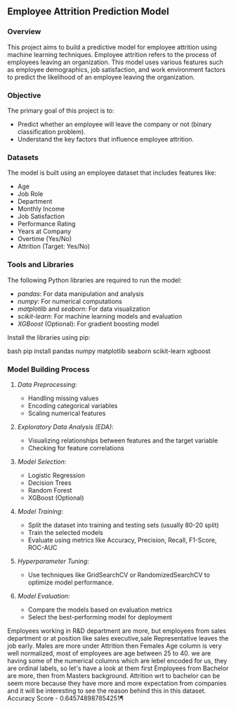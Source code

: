 ## Employee Attrition Prediction Model

### Overview

This project aims to build a predictive model for employee attrition using machine learning techniques. Employee attrition refers to the process of employees leaving an organization. This model uses various features such as employee demographics, job satisfaction, and work environment factors to predict the likelihood of an employee leaving the organization.

### Objective

The primary goal of this project is to:

- Predict whether an employee will leave the company or not (binary classification problem).
- Understand the key factors that influence employee attrition.

### Datasets

The model is built using an employee dataset that includes features like:

- Age
- Job Role
- Department
- Monthly Income
- Job Satisfaction
- Performance Rating
- Years at Company
- Overtime (Yes/No)
- Attrition (Target: Yes/No)

### Tools and Libraries

The following Python libraries are required to run the model:

- *pandas*: For data manipulation and analysis
- *numpy*: For numerical computations
- *matplotlib* and *seaborn*: For data visualization
- *scikit-learn*: For machine learning models and evaluation
- *XGBoost* (Optional): For gradient boosting model

Install the libraries using pip:

bash
pip install pandas numpy matplotlib seaborn scikit-learn xgboost


### Model Building Process

1. *Data Preprocessing*:  
   - Handling missing values
   - Encoding categorical variables
   - Scaling numerical features

2. *Exploratory Data Analysis (EDA)*:  
   - Visualizing relationships between features and the target variable
   - Checking for feature correlations

3. *Model Selection*:  
   - Logistic Regression
   - Decision Trees
   - Random Forest
   - XGBoost (Optional)

4. *Model Training*:  
   - Split the dataset into training and testing sets (usually 80-20 split)
   - Train the selected models
   - Evaluate using metrics like Accuracy, Precision, Recall, F1-Score, ROC-AUC

5. *Hyperparameter Tuning*:  
   - Use techniques like GridSearchCV or RandomizedSearchCV to optimize model performance.

6. *Model Evaluation*:  
   - Compare the models based on evaluation metrics
   - Select the best-performing model for deployment
  
Employees working in R&D department are more, but employees from sales department or at position like sales executive,sale Representative leaves the job early.
Males are more under Attrition then Females
Age column is very well normalized, most of employees are age between 25 to 40.
we are having some of the numerical columns which are lebel encoded for us, they are ordinal labels, so let's have a look at them first
Employees from Bachelor are more, then from Masters background. Attrition wrt to bachelor can be seem more because they have more and more expectation from companies and it will be interesting to see the reason behind this in this dataset.
Accuracy Score - 0.645748987854251¶

